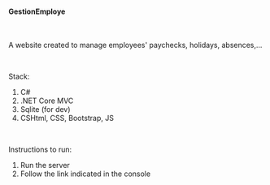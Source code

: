 #### GestionEmploye

<br />

A website created to manage employees' paychecks, holidays, absences,...

<br />

Stack:
  1. C#
  2. .NET Core MVC
  3. Sqlite (for dev)
  4. CSHtml, CSS, Bootstrap, JS

<br />

Instructions to run:
  1. Run the server
  2. Follow the link indicated in  the console
